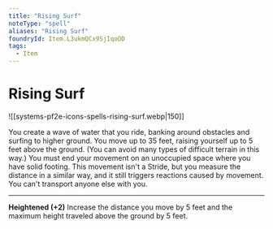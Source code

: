 ```yaml
---
title: "Rising Surf"
noteType: "spell"
aliases: "Rising Surf"
foundryId: Item.L3ukmQCx9SjIqoOD
tags:
  - Item
---
```


# Rising Surf
![[systems-pf2e-icons-spells-rising-surf.webp|150]]

You create a wave of water that you ride, banking around obstacles and surfing to higher ground. You move up to 35 feet, raising yourself up to 5 feet above the ground. (You can avoid many types of difficult terrain in this way.) You must end your movement on an unoccupied space where you have solid footing. This movement isn't a Stride, but you measure the distance in a similar way, and it still triggers reactions caused by movement. You can't transport anyone else with you.

* * *

**Heightened (+2)** Increase the distance you move by 5 feet and the maximum height traveled above the ground by 5 feet.
